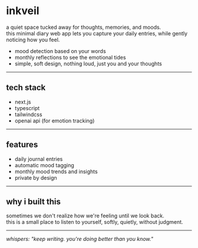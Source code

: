 # inkveil

a quiet space tucked away for thoughts, memories, and moods.  
this minimal diary web app lets you capture your daily entries, while gently noticing how you feel.

- mood detection based on your words  
- monthly reflections to see the emotional tides  
- simple, soft design, nothing loud, just you and your thoughts

---
## tech stack
- next.js
- typescript
- tailwindcss
- openai api (for emotion tracking)

---
## features
- daily journal entries
- automatic mood tagging
- monthly mood trends and insights
- private by design

---
## why i built this
sometimes we don't realize how we're feeling until we look back.  
this is a small place to listen to yourself, softly, quietly, without judgment.

---
*whispers:* _"keep writing. you're doing better than you know."_

